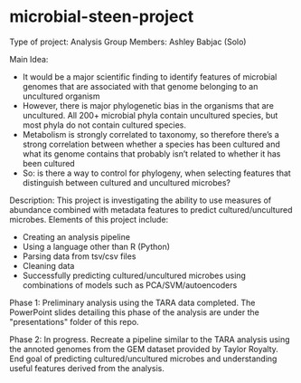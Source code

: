 # microbial-steen-project

Type of project: Analysis
Group Members: Ashley Babjac (Solo)

Main Idea:
- It would be a major scientific finding to identify features of microbial genomes that are associated with that genome belonging to an uncultured organism
- However, there is major phylogenetic bias in the organisms that are uncultured. All 200+ microbial phyla contain uncultured species, but most phyla do not contain cultured species.
- Metabolism is strongly correlated to taxonomy, so therefore there’s a strong correlation between whether a species has been cultured and what its genome contains that probably isn’t related to whether it has been cultured
- So: is there a way to control for phylogeny, when selecting features that distinguish between cultured and uncultured microbes?

Description: This project is investigating the ability to use measures of abundance combined with metadata features to predict cultured/uncultured microbes. Elements of this project include:
- Creating an analysis pipeline
- Using a language other than R (Python)
- Parsing data from tsv/csv files
- Cleaning data
- Successfully predicting cultured/uncultured microbes using combinations of models such as PCA/SVM/autoencoders

Phase 1: Preliminary analysis using the TARA data completed. The PowerPoint slides detailing this phase of the analysis are under the "presentations" folder of this repo.

Phase 2: In progress. Recreate a pipeline similar to the TARA analysis using the annoted genomes from the GEM dataset provided by Taylor Royalty. End goal of predicting cultured/uncultured microbes and understanding useful features derived from the analysis.
